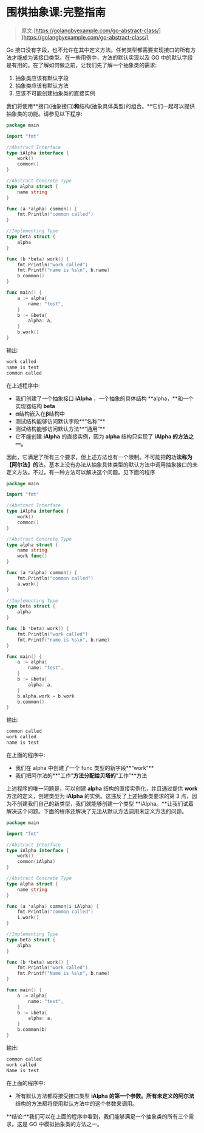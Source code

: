 # 围棋抽象课:完整指南

> 原文:[https://golangbyexample.com/go-abstract-class/](https://golangbyexample.com/go-abstract-class/)

Go 接口没有字段，也不允许在其中定义方法。任何类型都需要实现接口的所有方法才能成为该接口类型。在一些用例中，方法的默认实现以及 GO 中的默认字段是有用的。在了解如何做之前，让我们先了解一个抽象类的需求:

1.  抽象类应该有默认字段
2.  抽象类应该有默认方法
3.  应该不可能创建抽象类的直接实例

我们将使用**接口(抽象接口)**和**结构(抽象具体类型)的组合。**它们一起可以提供抽象类的功能。请参见以下程序:

```go
package main

import "fmt"

//Abstract Interface
type iAlpha interface {
    work()
    common()
}

//Abstract Concrete Type
type alpha struct {
    name string
}

func (a *alpha) common() {
    fmt.Println("common called")
}

//Implementing Type
type beta struct {
    alpha
}

func (b *beta) work() {
    fmt.Println("work called")
    fmt.Printf("name is %s\n", b.name)
    b.common()
}

func main() {
    a := alpha{
        name: "test",
    }
    b := &beta{
        alpha: a,
    }
    b.work()
}
```

输出:

```go
work called
name is test
common called
```

在上述程序中:

*   我们创建了一个抽象接口 **iAlpha** ，一个抽象的具体结构 **alpha，**和一个实现器结构 **beta**
*   **α**结构嵌入在**β**结构中
*   测试结构能够访问默认字段**“名称”**
*   测试结构能够访问默认方法**“通用”**
*   它不能创建 **iAlpha** 的直接实例，因为 **alpha** 结构只实现了 **iAlpha 的方法之一。**

因此，它满足了所有三个要求，但上述方法也有一个限制。不可能把**的**功**法称为【阿尔法】的**法。基本上没有办法从抽象具体类型的默认方法中调用抽象接口的未定义方法。不过，有一种方法可以解决这个问题。见下面的程序

```go
package main

import "fmt"

//Abstract Interface
type iAlpha interface {
    work()
    common()
}

//Abstract Concrete Type
type alpha struct {
    name string
    work func()
}

func (a *alpha) common() {
    fmt.Println("common called")
    a.work()
}

//Implementing Type
type beta struct {
    alpha
}

func (b *beta) work() {
    fmt.Println("work called")
    fmt.Printf("name is %s\n", b.name)
}

func main() {
    a := alpha{
        name: "test",
    }
    b := &beta{
        alpha: a,
    }
    b.alpha.work = b.work
    b.common()
}
```

输出:

```go
common called
work called
name is test
```

在上面的程序中:

*   我们在 alpha 中创建了一个 func 类型的新字段**“work”**
*   我们把阿尔法的**“工作”**方法分配给贝塔的**“工作”**方法

上述程序的唯一问题是，可以创建 **alpha** 结构的直接实例化，并且通过提供 **work** 方法的定义，创建类型为 **iAlpha** 的实例。这违反了上述抽象类要求的第 3 点，因为不创建我们自己的新类型，我们就能够创建一个类型 **iAlpha。**让我们试着解决这个问题。下面的程序还解决了无法从默认方法调用未定义方法的问题。

```go
package main

import "fmt"

//Abstract Interface
type iAlpha interface {
    work()
    common(iAlpha)
}

//Abstract Concrete Type
type alpha struct {
    name string
}

func (a *alpha) common(i iAlpha) {
    fmt.Println("common called")
    i.work()
}

//Implementing Type
type beta struct {
    alpha
}

func (b *beta) work() {
    fmt.Println("work called")
    fmt.Printf("Name is %s\n", b.name)
}

func main() {
    a := alpha{
        name: "test",
    }
    b := &beta{
        alpha: a,
    }
    b.common(b)
}
```

输出:

```go
common called
work called
Name is test
```

在上面的程序中:

*   所有默认方法都将接受接口类型 **iAlpha 的第一个参数。**所有未定义的**阿尔法**结构的方法都将使用默认方法中的这个参数来调用。

**结论:**我们可以在上面的程序中看到，我们能够满足一个抽象类的所有三个需求。这是 GO 中模拟抽象类的方法之一。